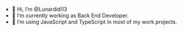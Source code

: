 - 👋 Hi, I’m @Lunardidi13
- 👀 I’m currently working as Back End Developer.
- 🌱 I’m using JavaScript and TypeScript in most of my work projects.

<!---
Lunardidi13/Lunardidi13 is a ✨ special ✨ repository because its `README.md` (this file) appears on your GitHub profile.
You can click the Preview link to take a look at your changes.
--->
